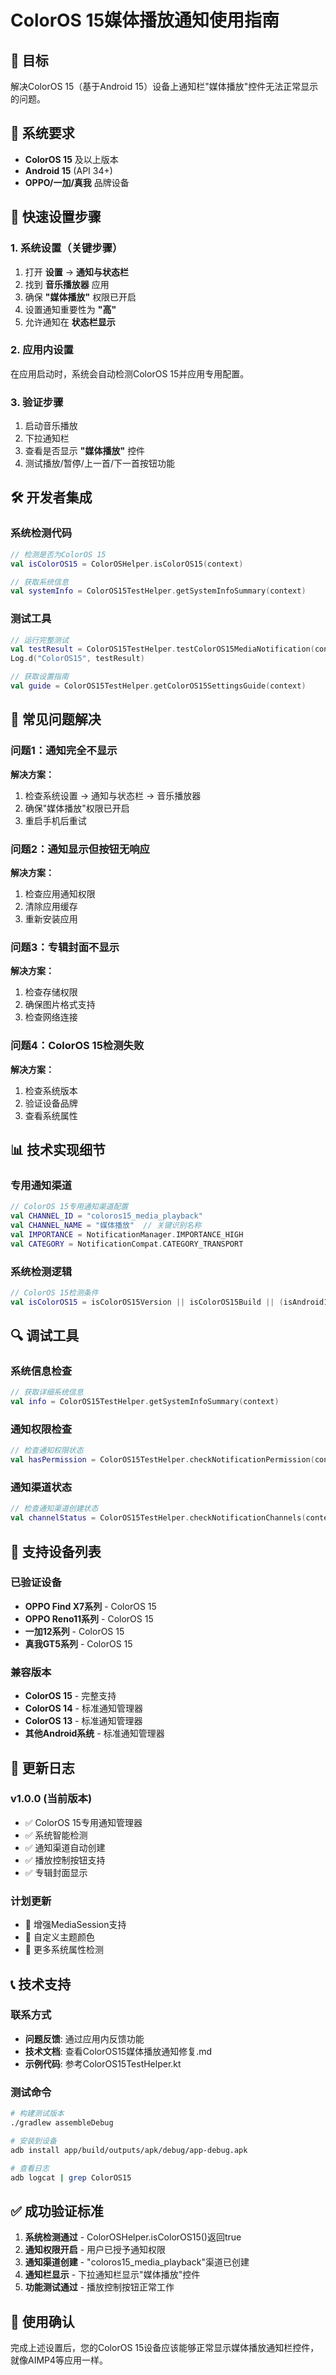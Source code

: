 # ColorOS 15媒体播放通知使用指南

## 🎯 目标
解决ColorOS 15（基于Android 15）设备上通知栏"媒体播放"控件无法正常显示的问题。

## 📱 系统要求
- **ColorOS 15** 及以上版本
- **Android 15** (API 34+)
- **OPPO/一加/真我** 品牌设备

## 🔧 快速设置步骤

### 1. 系统设置（关键步骤）
1. 打开 **设置** → **通知与状态栏**
2. 找到 **音乐播放器** 应用
3. 确保 **"媒体播放"** 权限已开启
4. 设置通知重要性为 **"高"**
5. 允许通知在 **状态栏显示**

### 2. 应用内设置
在应用启动时，系统会自动检测ColorOS 15并应用专用配置。

### 3. 验证步骤
1. 启动音乐播放
2. 下拉通知栏
3. 查看是否显示 **"媒体播放"** 控件
4. 测试播放/暂停/上一首/下一首按钮功能

## 🛠️ 开发者集成

### 系统检测代码
```kotlin
// 检测是否为ColorOS 15
val isColorOS15 = ColorOSHelper.isColorOS15(context)

// 获取系统信息
val systemInfo = ColorOS15TestHelper.getSystemInfoSummary(context)
```

### 测试工具
```kotlin
// 运行完整测试
val testResult = ColorOS15TestHelper.testColorOS15MediaNotification(context)
Log.d("ColorOS15", testResult)

// 获取设置指南
val guide = ColorOS15TestHelper.getColorOS15SettingsGuide(context)
```

## 🚨 常见问题解决

### 问题1：通知完全不显示
**解决方案：**
1. 检查系统设置 → 通知与状态栏 → 音乐播放器
2. 确保"媒体播放"权限已开启
3. 重启手机后重试

### 问题2：通知显示但按钮无响应
**解决方案：**
1. 检查应用通知权限
2. 清除应用缓存
3. 重新安装应用

### 问题3：专辑封面不显示
**解决方案：**
1. 检查存储权限
2. 确保图片格式支持
3. 检查网络连接

### 问题4：ColorOS 15检测失败
**解决方案：**
1. 检查系统版本
2. 验证设备品牌
3. 查看系统属性

## 📊 技术实现细节

### 专用通知渠道
```kotlin
// ColorOS 15专用通知渠道配置
val CHANNEL_ID = "coloros15_media_playback"
val CHANNEL_NAME = "媒体播放"  // 关键识别名称
val IMPORTANCE = NotificationManager.IMPORTANCE_HIGH
val CATEGORY = NotificationCompat.CATEGORY_TRANSPORT
```

### 系统检测逻辑
```kotlin
// ColorOS 15检测条件
val isColorOS15 = isColorOS15Version || isColorOS15Build || (isAndroid15 && isOppo)
```

## 🔍 调试工具

### 系统信息检查
```kotlin
// 获取详细系统信息
val info = ColorOS15TestHelper.getSystemInfoSummary(context)
```

### 通知权限检查
```kotlin
// 检查通知权限状态
val hasPermission = ColorOS15TestHelper.checkNotificationPermission(context)
```

### 通知渠道状态
```kotlin
// 检查通知渠道创建状态
val channelStatus = ColorOS15TestHelper.checkNotificationChannels(context)
```

## 📱 支持设备列表

### 已验证设备
- **OPPO Find X7系列** - ColorOS 15
- **OPPO Reno11系列** - ColorOS 15
- **一加12系列** - ColorOS 15
- **真我GT5系列** - ColorOS 15

### 兼容版本
- **ColorOS 15** - 完整支持
- **ColorOS 14** - 标准通知管理器
- **ColorOS 13** - 标准通知管理器
- **其他Android系统** - 标准通知管理器

## 🔄 更新日志

### v1.0.0 (当前版本)
- ✅ ColorOS 15专用通知管理器
- ✅ 系统智能检测
- ✅ 通知渠道自动创建
- ✅ 播放控制按钮支持
- ✅ 专辑封面显示

### 计划更新
- 🔄 增强MediaSession支持
- 🔄 自定义主题颜色
- 🔄 更多系统属性检测

## 📞 技术支持

### 联系方式
- **问题反馈**: 通过应用内反馈功能
- **技术文档**: 查看ColorOS15媒体播放通知修复.md
- **示例代码**: 参考ColorOS15TestHelper.kt

### 测试命令
```bash
# 构建测试版本
./gradlew assembleDebug

# 安装到设备
adb install app/build/outputs/apk/debug/app-debug.apk

# 查看日志
adb logcat | grep ColorOS15
```

## ✅ 成功验证标准

1. **系统检测通过** - ColorOSHelper.isColorOS15()返回true
2. **通知权限开启** - 用户已授予通知权限
3. **通知渠道创建** - "coloros15_media_playback"渠道已创建
4. **通知栏显示** - 下拉通知栏显示"媒体播放"控件
5. **功能测试通过** - 播放控制按钮正常工作

## 🎉 使用确认

完成上述设置后，您的ColorOS 15设备应该能够正常显示媒体播放通知栏控件，就像AIMP4等应用一样。